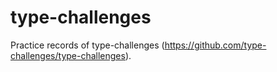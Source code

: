 # type-challenges
Practice records of type-challenges (https://github.com/type-challenges/type-challenges).
